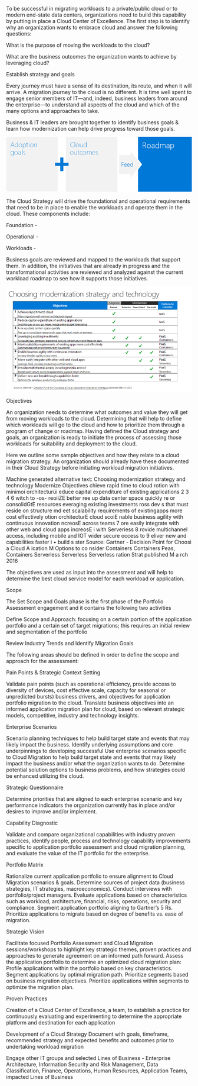 
To be successful in migrating workloads to a private/public cloud or to modern end-state data centers, organizations need to build this capability by putting in place a Cloud Center of Excellence.   The first step is to identify why an organization wants to embrace cloud and answer the following questions: 


 

What is the purpose of moving the workloads to the cloud? 


What are the business outcomes the organization wants to achieve by leveraging cloud? 



 


Establish strategy and goals 


 


Every journey must have a sense of its destination, its route, and when it will arrive. A migration journey to the cloud is no different. It is time well spent to engage senior members of IT—and, indeed, business leaders from around the enterprise—to understand all aspects of the cloud and which of the many options and approaches to take. 


 


Business & IT leaders are brought together to identify business goals & learn how modernization can help drive progress toward those goals. 


![CloudMigrationFlow](https://github.com/alvarovitta/Cloud-Strategy-/blob/master/Images/CloudMigrationFlow.png) 


 





 


The Cloud Strategy will drive the foundational and operational requirements that need to be in place to enable the workloads and operate them in the cloud.  These components include: 

Foundation - <include description of Foundation layer>  


Operational - <include description of Operational layer> 


Workloads -  



Business goals are reviewed and mapped to the workloads that support them. In addition, the initiatives that are already in progress and the transformational activities are reviewed and analyzed against the current workload roadmap to see how it supports those initiatives. 


 
![ChoosingCloudMigrationStrategy](https://github.com/alvarovitta/Cloud-Strategy-/blob/master/Images/ChoosingCloudMigrationStrategy.png)

 


Objectives 


 


An organization needs to determine what outcomes and value they will get from moving workloads to the cloud. Determining that will help to define which workloads will go to the cloud and how to prioritize them through a program of change or roadmap. Having defined the Cloud strategy and goals, an organization is ready to initiate the process of assessing those workloads for suitability and deployment to the cloud. 


 


Here we outline some sample objectives and how they relate to a cloud migration strategy.  An organization should already have these documented in their Cloud Strategy before initiating workload migration initiatives. 


 


Machine generated alternative text: Choosing modernization strategy and technology Modernize Objectives chieve rapid time to cloud rotion with minimoi orchitecturüi educe capital expenditure of existing applications 2 3 4 6 witch to -os- reoiiZE better ree up data center space quickly re or consolidGtE resources everaging existing investments ross dev s that must reside on structure md eet scalability requirements of existingapps more cost effectively otion orchitecturE cloud scoiE nable business agility with continuous innovation ncreosE across teams 7 ore easily integrate with other web and cloud apps increosE i with Serveriess 8 rovide multichannel access, including mobile and IOT wider secure occess to 9 eliver new and capabilities faster i • build s ster Source: Gartner - Decision Point for Choosi a Cloud A ication M Options to co nsider Containers Containers Peas, Containers Serverless Serverless Serverless ration Strat published M a rch 2016 


 


The objectives are used as input into the assessment and will help to determine the best cloud service model for each workload or application. 


 


Scope 


The Set Scope and Goals phase is the first phase of the Portfolio Assessment engagement and it contains the following two activities 


 

Define Scope and Approach: focusing on a certain portion of the application portfolio and a certain set of target migrations; this requires an initial review and segmentation of the portfolio 


Review Industry Trends and Identify Migration Goals 



The following areas should be defined in order to define the scope and approach for the assessment: 


 


Pain Points & Strategic Context Setting  


 


Validate pain points (such as operational efficiency, provide access to diversity of devices, cost effective scale, capacity for seasonal or unpredicted bursts) business drivers, and objectives for application portfolio migration to the cloud.  Translate business objectives into an informed application migration plan for cloud, based on relevant strategic models, competitive, industry and technology insights. 


 


Enterprise Scenarios 


 


Scenario planning techniques to help build target state and events that may likely impact the business. Identify underlying assumptions and core underpinnings to developing successful Use enterprise scenarios specific to Cloud Migration to help build target state and events that may likely impact the business and/or what the organization wants to do. Determine potential solution options to business problems, and how strategies could be enhanced utilizing the cloud. 


 


Strategic Questionnaire 


 


Determine priorities that are aligned to each enterprise scenario and key performance indicators the organization currently has in place and/or desires to improve and/or implement. 


 


Capability Diagnostic 


 


Validate and compare organizational capabilities with industry proven practices, identify people, process and technology capability improvements specific to application portfolio assessment and cloud migration planning, and evaluate the value of the IT portfolio for the enterprise. 


 


Portfolio Matrix 


 


Rationalize current application portfolio to ensure alignment to Cloud Migration scenarios & goals. Determine sources of project data (business strategies, IT strategies, macroeconomics). Conduct interviews with portfolio/project managers. Evaluate applications based on characteristics such as workload, architecture, financial, risks, operations, security and compliance. Segment application portfolio aligning to Gartner’s 5 Rs. Prioritize applications to migrate based on degree of benefits vs. ease of migration. 


 


Strategic Vision 


 


Facilitate focused Portfolio Assessment and Cloud Migration sessions/workshops to highlight key strategic themes, proven practices and approaches to generate agreement on an informed path forward. Assess the application portfolio to determine an optimized cloud migration plan: Profile applications within the portfolio based on key characteristics. Segment applications by optimal migration path. Prioritize segments based on business migration objectives. Prioritize applications within segments to optimize the migration plan. 


 


Proven Practices 


 

Creation of a Cloud Center of Excellence, a team, to establish a practice for continuously evaluating and experimenting to determine the appropriate platform and destination for each application 


Development of a Cloud Strategy Document with goals, timeframe, recommended strategy and expected benefits and outcomes prior to undertaking workload migration 


Engage other IT groups and selected Lines of Business - Enterprise Architecture, Information Security and Risk Management, Data Classification, Finance, Operations, Human Resources, Application Teams, impacted Lines of Business 



 
